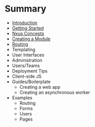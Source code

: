 # Summary

* [Introduction](README.md)
* [Getting Started](gettingstarted_md.md)
* [Nxus Concepts](nxusconcepts_md.md)
* [Creating a Module](creating_a_module.md)
* [Routing](routingmd.md)
* Templating
* User Interfaces
* Administration
* Users/Teams
* Deployment Tips
* Client-side JS
* Guides/Boilerplate
   * Creating a web app
   * Creating an asynchronous worker
* Examples
   * Routing
   * Forms
   * Users
   * Pages

